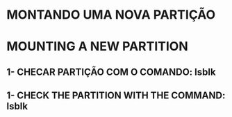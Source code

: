 # MONTANDO UMA NOVA PARTIÇÃO   
# MOUNTING A NEW PARTITION   

## 1- CHECAR  PARTIÇÃO COM O COMANDO: lsblk   
## 1- CHECK THE PARTITION WITH THE COMMAND: lsblk   

